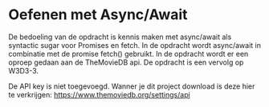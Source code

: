 # Oefenen met Async/Await

De bedoeling van de opdracht is kennis maken met async/await als syntactic sugar voor Promises en fetch.
In de opdracht wordt async/await in combinatie met de promise fetch() gebruikt. In de opdracht wordt er een oproep gedaan aan de TheMovieDB api.
De opdracht is een vervolg op W3D3-3.

De API key is niet toegevoegd. Wanner je dit project download is deze hier te verkrijgen: https://www.themoviedb.org/settings/api